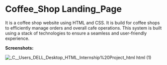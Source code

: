 # Coffee_Shop Landing_Page 
It is a coffee shop website using HTML and CSS. It is build for coffee shops to efficiently manage orders and overall cafe operations. 
This system is built using a stack of technologies to ensure a seamless and user-friendly experience.

**Screenshots:**

![_C__Users_DELL_Desktop_HTML_Internship%20Project_html html (1)](https://github.com/Pranali2611/OIBSIP_level1_task1/assets/116821887/20718da3-f43c-4fea-ae2f-610e53fc8511)


